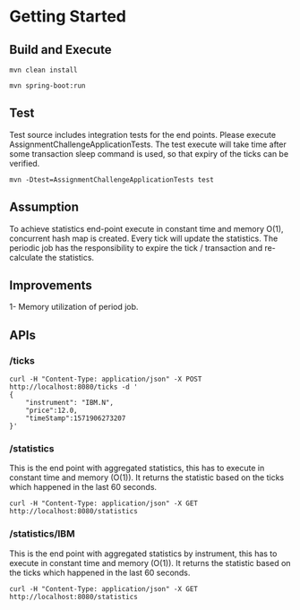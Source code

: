 # Getting Started


## Build and Execute

```
mvn clean install

mvn spring-boot:run 
```

## Test

Test source includes integration tests for the end points. Please execute AssignmentChallengeApplicationTests. The test execute will take time after some transaction sleep command is used, so that expiry of the ticks can be verified.

```
mvn -Dtest=AssignmentChallengeApplicationTests test
```

## Assumption
To achieve statistics end-point execute in constant time and memory O(1), concurrent hash map is created. Every tick will update the statistics.
The periodic job has the responsibility to expire the tick / transaction and re-calculate the statistics. 

## Improvements
1- Memory utilization of period job.

## APIs

### /ticks
```
curl -H "Content-Type: application/json" -X POST http://localhost:8080/ticks -d '
{
	"instrument": "IBM.N",
	"price":12.0,
	"timeStamp":1571906273207
}'
```
### /statistics
This is the end point with aggregated statistics, this has to execute in constant time and memory (O(1)). It returns the statistic based on the ticks which happened in the last 60 seconds.

```
curl -H "Content-Type: application/json" -X GET http://localhost:8080/statistics
```

### /statistics/IBM
This is the  end point with aggregated statistics by instrument, this has to execute in constant time and memory (O(1)). It returns the statistic based on the ticks which happened in the last 60 seconds.

```
curl -H "Content-Type: application/json" -X GET http://localhost:8080/statistics
```